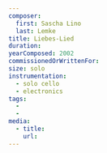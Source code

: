 ```yaml
---
composer:
  first: Sascha Lino
  last: Lemke
title: Liebes-Lied
duration:
yearComposed: 2002
commissionedOrWrittenFor:
size: solo
instrumentation:
  - solo cello
  - electronics
tags:
  -
  -
media:
  - title:
    url:
---
```

